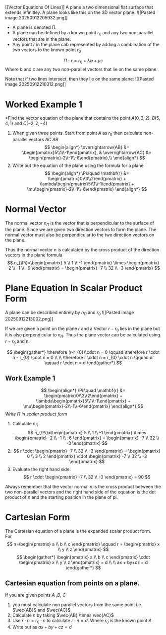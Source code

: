 [[Vector Equations Of Lines]]
A plane a two dimensional flat surface that extends infinitley. A plane looks like this on the 3D vector plane. ![[Pasted image 20250912205932.png]]
- A plane is denoted $\Pi$. 
- A plane can be defined by a known point $r_{0}$ and any two non-parallel vectors that are in the plane.
- Any point $r$ in the plane cab represented by adding a combination of the two vectors to the known point $r_{0}$

$$
\Pi:r=r_{0}+\lambda b+\mu c
$$
Where $b$ and $c$ are any two non-parallel vectors that lie on the same plane.

Note that if two lines intersect, then they lie on the same plane:
![[Pasted image 20250912210312.png]]

# Worked Example 1
*Find the vector equation of the plane that contains the point $A(0,3,2)$, $B(5,4,1)$ and $C(-2,2,-4)$ 

1. When given three points. Start from point $A$ as $r_{0}$ then calculate non-parallel vectors $AC$ $AB$
$$
\begin{align*}
\overrightarrow{AB} &= \begin{pmatrix}5\\1\\-1\end{pmatrix}, &
\overrightarrow{AC} &= \begin{pmatrix}-2\\-1\\-6\end{pmatrix},\\
\end{align*}
$$
2. Write out the equation of the plane using the formula for a plane
$$
\begin{align*}
\Pi:\quad \mathbf{r} &= \begin{pmatrix}0\\3\\2\end{pmatrix} + \lambda\begin{pmatrix}5\\1\\-1\end{pmatrix} + \mu\begin{pmatrix}-2\\-1\\-6\end{pmatrix}
\end{align*}
$$

# Normal Vector
The normal vector $n_{\Pi}$ is the vector that is perpendicular to the  surface of the plane. 
Since we are given two direction vectors to form the plane. The normal vector must also be perpendicular to the two direction vectors on the plane. 

Thus the normal vector n is calculated by the cross product of the direction vectors in the plane formula
$$
n_{\Pi}=\begin{pmatrix}
5 \\
1 \\
-1
\end{pmatrix} \times \begin{pmatrix}
-2 \\
-1 \\
-6
\end{pmatrix} = \begin{pmatrix}
-7 \\
32 \\
-3
\end{pmatrix}
$$
# Plane Equation In Scalar Product Form
A plane can be described entirely by $n_{\Pi}$ and $r_{0}$ 
![[Pasted image 20250912213002.png]]

If we are given a point on the plane $r$ and a 
Vector $r-r_{0}$ lies in the plane but it is also perpendicular to $n_{\Pi}$. Thus the plane vector can be calculated using $r-r_{0}$ and n. 

$$
\begin{gather*}
\therefore (r-r_{0})\cdot n = 0 \qquad \therefore r \cdot n - r_{0} \cdot n = 0  \\ \\
\therefore r \cdot n = r_{0} \cdot n \qquad or \qquad r \cdot n = d
\end{gather*}
$$


## Work Example 1
$$
\begin{align*}
\Pi:\quad \mathbf{r} &= \begin{pmatrix}0\\3\\2\end{pmatrix} + \lambda\begin{pmatrix}5\\1\\-1\end{pmatrix} + \mu\begin{pmatrix}-2\\-1\\-6\end{pmatrix}
\end{align*}
$$
*Write $\Pi$ in scalar product form*

1. Calculate $n_{\Pi}$
$$
n_{\Pi}=\begin{pmatrix}
5 \\
1 \\
-1
\end{pmatrix} \times \begin{pmatrix}
-2 \\
-1 \\
-6
\end{pmatrix} = \begin{pmatrix}
-7 \\
32 \\
-3
\end{pmatrix}
$$
2. $$
r \cdot \begin{pmatrix}
-7 \\
32 \\
-3
\end{pmatrix} = \begin{pmatrix}
0 \\
3  \\
2
\end{pmatrix} \cdot \begin{pmatrix}
-7 \\
32 \\
-3
\end{pmatrix}
$$
3. Evaluate the right hand side:
$$
r \cdot \begin{pmatrix}
-7 \\
32 \\
-3
\end{pmatrix} = 90
$$



Always remember that the vector normal $n$ is the cross product between the two non-parallel vectors and the right hand side of the equation is the dot product of $n$ and the starting position in the plane of pi.

# Cartesian Form
The Cartesian equation of a plane is the expanded scalar product form.  
For $$
n=\begin{pmatrix}
a \\
b \\
c
\end{pmatrix} \qquad
r = \begin{pmatrix}
x \\
y \\
z
\end{pmatrix}
$$
$$
\begin{gather*}
\begin{pmatrix}
a \\
b \\
c
\end{pmatrix} \cdot \begin{pmatrix}
x  \\
y \\
z
\end{pmatrix} = d \\ \\
ax + by+cz = d
\end{gather*}
$$

## Cartesian equation from points on a plane.

If you are given points $A$ ,$B$, $C$ 
1. you must calculate non parallel vectors  from the same point i.e $\vec{AB}$ and $\vec{AC}$.
2. Calculate $n$ by taking $\vec{AB} \times \vec{AC}$
3. Use $r \cdot n = r_{0} \cdot n$ to calculate $r \cdot n = d$. Where $r_{0}$ is the known point $A$
4. Write out as $ax+by+cz=d$
